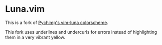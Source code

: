 Luna.vim
========

This is a fork of [Pychimp's vim-luna colorscheme](https://github.com/Pychimp/vim-luna).

This fork uses underlines and undercurls for errors instead of highlighting them in a very vibrant yellow.

